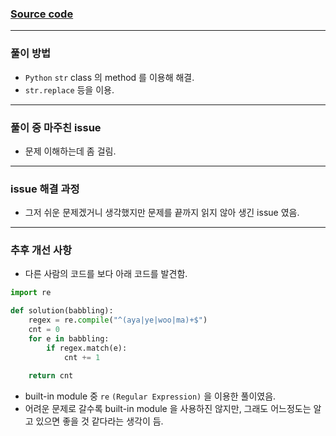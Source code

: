 
### [Source code](./옹알이 （1）.py)

---

### 풀이 방법

- `Python` `str` class 의 method 를 이용해 해결. 
- `str.replace` 등을 이용.

---

### 풀이 중 마주친 issue

- 문제 이해하는데 좀 걸림.

---

### issue 해결 과정

- 그저 쉬운 문제겠거니 생각했지만 문제를 끝까지 읽지 않아 생긴 issue 였음.

---

### 추후 개선 사항

- 다른 사람의 코드를 보다 아래 코드를 발견함.

```python
import re

def solution(babbling):
    regex = re.compile("^(aya|ye|woo|ma)+$")
    cnt = 0
    for e in babbling:
        if regex.match(e):
            cnt += 1
    
    return cnt
```
- built-in module 중 `re` `(Regular Expression)` 을 이용한 풀이였음. 
- 어려운 문제로 갈수록 built-in module 을 사용하진 않지만, 그래도 어느정도는 알고 있으면 좋을 것 같다라는 생각이 듬.

